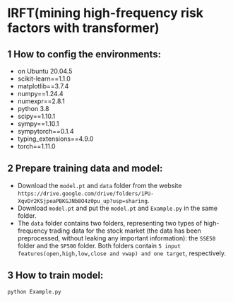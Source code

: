 # IRFT(mining high-frequency risk factors with transformer)
## 1 How to config the environments:
- on Ubuntu 20.04.5 
- scikit-learn==1.1.0
- matplotlib==3.7.4
- numpy==1.24.4
- numexpr==2.8.1
- python 3.8
- scipy==1.10.1
- sympy==1.10.1
- sympytorch==0.1.4
- typing_extensions==4.9.0
- torch==1.11.0
## 2 Prepare training data and model:
* Download the ```model.pt``` and ```data``` folder from the website ```https://drive.google.com/drive/folders/1PU-XqvDr2KSjpeaPBKGJNb8O4z0pu_up?usp=sharing```.  
* Download ```model.pt``` and put the ```model.pt``` and ```Example.py``` in the same folder.
* The ```data``` folder contains two folders, representing two types of high-frequency trading data for the stock market (the data has been preprocessed, without leaking any important information): the ```SSE50``` folder and the ```SP500``` folder. Both folders contain  ```5 input features(open,high,low,close and vwap) and one target```, respectively.
## 3 How to train model:
```python Example.py ```
